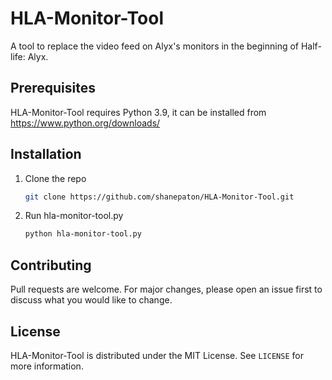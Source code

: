 # HLA-Monitor-Tool
A tool to replace the video feed on Alyx's monitors in the beginning of Half-life: Alyx.

<!-- PREREQUISITES -->
## Prerequisites
HLA-Monitor-Tool requires Python 3.9, it can be installed from https://www.python.org/downloads/

<!-- INSTALLATION -->
## Installation
1. Clone the repo
   ```sh
   git clone https://github.com/shanepaton/HLA-Monitor-Tool.git
   `````
2. Run hla-monitor-tool.py
   ```sh
   python hla-monitor-tool.py
   ```
   
<!-- CONTRIBUTING -->
## Contributing
Pull requests are welcome. For major changes, please open an issue first to discuss what you would like to change.

<!-- LICENSE -->
## License

HLA-Monitor-Tool is distributed under the MIT License. See `LICENSE` for more information.
